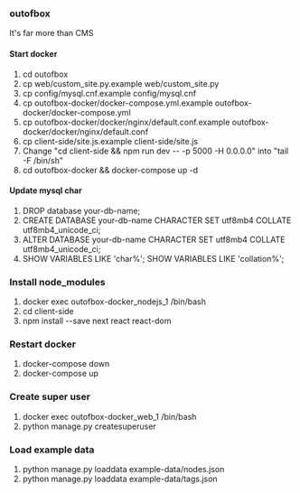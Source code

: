 ### outofbox
It's far more than CMS

#### Start docker
1. cd outofbox
1. cp web/custom_site.py.example web/custom_site.py
1. cp config/mysql.cnf.example config/mysql.cnf
1. cp outofbox-docker/docker-compose.yml.example outofbox-docker/docker-compose.yml
1. cp outofbox-docker/docker/nginx/default.conf.example outofbox-docker/docker/nginx/default.conf
1. cp client-side/site.js.example client-side/site.js
1. Change "cd client-side && npm run dev -- -p 5000 -H 0.0.0.0" into "tail -F /bin/sh"
1. cd outofbox-docker && docker-compose up -d

#### Update mysql char
1. DROP database your-db-name;
1. CREATE DATABASE your-db-name CHARACTER SET utf8mb4 COLLATE utf8mb4_unicode_ci;
1. ALTER DATABASE your-db-name CHARACTER SET utf8mb4 COLLATE utf8mb4_unicode_ci;
1. SHOW VARIABLES LIKE 'char%'; SHOW VARIABLES LIKE 'collation%';

### Install node_modules
1. docker exec outofbox-docker_nodejs_1 /bin/bash
2. cd client-side
3. npm install --save next react react-dom

### Restart docker
1. docker-compose down
2. docker-compose up

### Create super user
1. docker exec outofbox-docker_web_1 /bin/bash
1. python manage.py createsuperuser

### Load example data
1. python manage.py loaddata example-data/nodes.json
1. python manage.py loaddata example-data/tags.json
